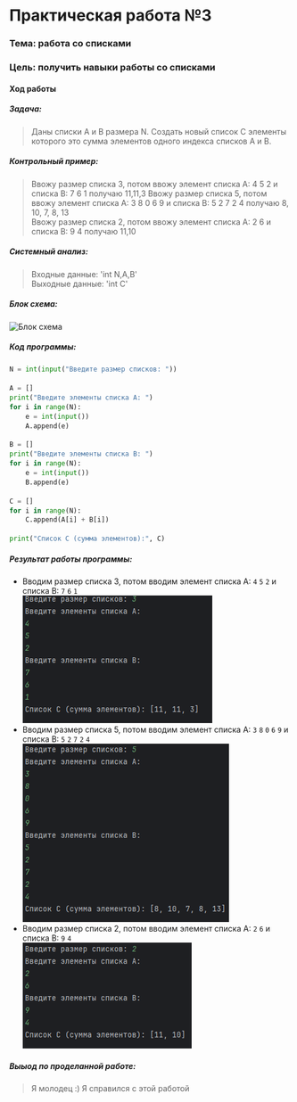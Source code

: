 # Практическая работа №3 #  

### Тема: работа со списками ###

### Цель: получить навыки работы со списками ###

#### Ход работы ####

##### Задача: #####

> Даны списки A и B размера N. Создать новый список C элементы которого это сумма элементов одного индекса списков A и B. 

##### Контрольный пример: #####

> Ввожу размер списка 3, потом ввожу элемент списка A: 4 5 2 и списка B: 7 6 1 получаю 11,11,3 
> Ввожу размер списка 5, потом ввожу элемент списка A: 3 8 0 6 9 и списка B: 5 2 7 2 4 получаю 8, 10, 7, 8, 13     
> Ввожу размер списка 2, потом ввожу элемент списка A: 2 6 и списка B: 9 4 получаю 11,10  


##### Системный анализ: #####

> Входные данные: 'int N,A,B'  
> Выходные данные: 'int C'

##### Блок схема: #####

![Блок схема](123.png)

##### Код программы: #####

```python
N = int(input("Введите размер списков: "))

A = []
print("Введите элементы списка A: ")
for i in range(N):
    e = int(input())
    A.append(e)

B = []
print("Введите элементы списка B: ")
for i in range(N):
    e = int(input())
    B.append(e)

C = []
for i in range(N):
    C.append(A[i] + B[i])

print("Список C (сумма элементов):", C)

```

##### Результат работы программы: #####

* Вводим размер списка 3, потом вводим элемент списка A: `4` `5` `2` и списка B: `7` `6` `1`   
![Скрин_1](1.png)
* Вводим размер списка 5, потом вводим элемент списка A: `3` `8` `0` `6` `9` и списка B: `5` `2` `7` `2` `4`   
![Скрин_2](2.png)
* Вводим размер списка 2, потом вводим элемент списка A: `2` `6` и списка B: `9` `4`   
![Скрин_3](3.png)

##### Выыод по проделанной работе: #####  

> Я молодец :) Я справился с этой работой